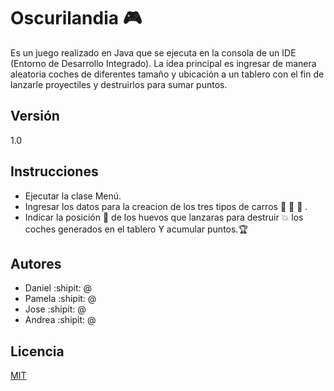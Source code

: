 # Oscurilandia :video_game:

Es un juego realizado en Java que se ejecuta en la consola de un IDE (Entorno de Desarrollo Integrado). La idea principal es ingresar de manera aleatoria coches de diferentes tamaño y ubicación a un tablero con el fin de lanzarle proyectiles y destruirlos para sumar puntos.

## Versión

1.0

## Instrucciones

- Ejecutar la clase Menú.
- Ingresar los datos para la creacion de los tres tipos de carros :car: :blue_car: 🚛 .
- Indicar la posición :dart: de los huevos que lanzaras para destruir :boom: los coches generados en el tablero Y acumular puntos.:trophy:

## Autores

- Daniel :shipit: @
- Pamela :shipit: @
- Jose :shipit: @
- Andrea :shipit: @

## Licencia 
[MIT](https://choosealicense.com/licenses/mit/)
